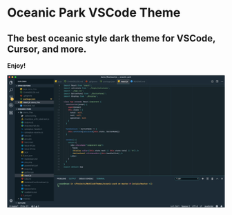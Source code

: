 # Oceanic Park VSCode Theme

## The best oceanic style dark theme for VSCode, Cursor, and more.

**Enjoy!**

![Image of Oceanic Next Theme UI](oceanic-park-ui-wide.jpg)
